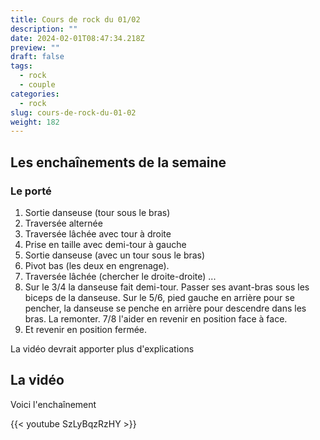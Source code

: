 ```yaml
---
title: Cours de rock du 01/02
description: ""
date: 2024-02-01T08:47:34.218Z
preview: ""
draft: false
tags:
  - rock
  - couple
categories:
  - rock
slug: cours-de-rock-du-01-02
weight: 182
---
```


## Les enchaînements de la semaine

### Le porté

1. Sortie danseuse (tour sous le bras)
2. Traversée alternée
3. Traversée lâchée avec tour à droite
4. Prise en taille avec demi-tour à gauche
5. Sortie danseuse (avec un tour sous le bras)
6. Pivot bas (les deux en engrenage).
7. Traversée lâchée (chercher le droite-droite)
...
8. Sur le 3/4 la danseuse fait demi-tour. Passer ses avant-bras sous les biceps de la danseuse. Sur le 5/6, pied gauche en arrière pour se pencher, la danseuse se penche en arrière pour descendre dans les bras. La remonter. 7/8 l'aider en revenir en position face à face. 
9. Et revenir en position fermée.

La vidéo devrait apporter plus d'explications

## La vidéo

Voici l'enchaînement

{{< youtube SzLyBqzRzHY >}}
